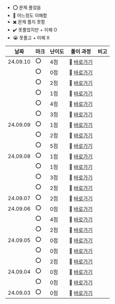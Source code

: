 - ⭕ 문제 풀었음
- 🔺 어느정도 이해함
- ✖️ 문제 풀지 못함
- ✔️ 못풀었지만 + 이해 O
- 😭 못풀고 + 이해 X

  
|    날짜  |  마크 | 난이도 | 풀이 과정                                                          |  비고 |
| -------- |  ---- | ------ | ------------------------------------------------------------------ |-------|
| 24.09.10 |   ⭕ |    4점  | 💨 [바로가기](https://velog.io/@jominuk1025/24.09.10)              |       |
|          |   ⭕ |    0점  | 💨 [바로가기](https://velog.io/@jominuk1025/24.09.10.1)            |       |
|          |   ⭕ |    2점  | 💨 [바로가기](https://velog.io/@jominuk1025/24.09.10.2)            |       |
|          |   ⭕ |    1점  | 💨 [바로가기](https://velog.io/@jominuk1025/24.09.10.3)            |       |
|          |   ⭕ |    4점  | 💨 [바로가기](https://velog.io/@jominuk1025/24.09.10.4)            |       |
|          |   ⭕ |    3점  | 💨 [바로가기](https://velog.io/@jominuk1025/24.09.10.5)            |       |
| 24.09.09 |   ⭕ |    1점  | 💨 [바로가기](https://velog.io/@jominuk1025/24.09.09)              |       |
|          |   ⭕ |    2점  | 💨 [바로가기](https://velog.io/@jominuk1025/24.09.09.1)            |       |
|          |   ⭕ |    5점  | 💨 [바로가기](https://velog.io/@jominuk1025/24.09.09.2)            |       |
| 24.09.08 |   ⭕ |    1점  | 💨 [바로가기](https://velog.io/@jominuk1025/24.09.08)              |       |
|          |   ⭕ |    1점  | 💨 [바로가기](https://velog.io/@jominuk1025/24.09.08.1)            |       |
|          |   ⭕ |    3점  | 💨 [바로가기](https://velog.io/@jominuk1025/24.09.08.2)            |       |
|          |   ⭕ |    2점  | 💨 [바로가기](https://velog.io/@jominuk1025/24.09.08.3)            |       |
| 24.09.07 |   ⭕ |    2점  | 💨 [바로가기](https://velog.io/@jominuk1025/24.09.07-58i0h6iq)             |       |
| 24.09.06 |   ⭕ |    0점  | 💨 [바로가기](https://velog.io/@jominuk1025/24.09.06-%EC%9D%B4%EB%A6%84%EC%9D%B4-%EC%9E%88%EB%8A%94-%EB%8F%99%EB%AC%BC%EC%9D%98-%EC%95%84%EC%9D%B4%EB%94%94)     | |
|  |   ⭕ |    4점  | 💨 [바로가기](https://velog.io/@jominuk1025/24.09.06-%EA%B2%BD%EA%B8%B0%EB%8F%84%EC%97%90-%EC%9C%84%EC%B9%98%ED%95%9C-%EC%8B%9D%ED%92%88%EC%B0%BD%EA%B3%A0-%EB%AA%A9%EB%A1%9D-%EC%B6%9C%EB%A0%A5%ED%95%98%EA%B8%B0)     | |
|  |   ⭕ |    2점  | 💨 [바로가기](https://velog.io/@jominuk1025/24.09.06-%ED%9D%89%EB%B6%80%EC%99%B8%EA%B3%BC-%EB%98%90%EB%8A%94-%EC%9D%BC%EB%B0%98%EC%99%B8%EA%B3%BC-%EC%9D%98%EC%82%AC-%EB%AA%A9%EB%A1%9D-%EC%B6%9C%EB%A0%A5%ED%95%98%EA%B8%B0)     | |
| 24.09.05 |   ⭕ |    0점  | 💨 [바로가기](https://velog.io/@jominuk1025/24.09.05-%EB%8F%99%EB%AC%BC%EC%9D%98-%EC%95%84%EC%9D%B4%EB%94%94%EC%99%80-%EC%9D%B4)     | |
|  |   ⭕ |    0점  | 💨 [바로가기](https://velog.io/@jominuk1025/24.09.05-%EC%97%AC%EB%9F%AC-%EA%B8%B0%EC%A4%80%EC%9C%BC%EB%A1%9C-%EC%A0%95%EB%A0%AC%ED%95%98%EA%B8%B0)     | |
|  |   ⭕ |    2점  | 💨 [바로가기](https://velog.io/@jominuk1025/24.09.05-%EC%83%81%EC%9C%84-n%EA%B0%9C-%EB%A0%88%EC%BD%94%EB%93%9C)     | |
| 24.09.04 |   ⭕ |    0점  | 💨 [바로가기](https://velog.io/@jominuk1025/24.09.04-%EA%B0%95%EC%9B%90%EB%8F%84%EC%97%90-%EC%9C%84%EC%B9%98%ED%95%9C-%EC%83%9D%EC%82%B0%EA%B3%B5%EC%9E%A5-%EB%AA%A9%EB%A1%9D-%EC%B6%9C%EB%A0%A5%ED%95%98)     |  |
|     |   ⭕ |    0점  | 💨 [바로가기](https://velog.io/@jominuk1025/24.09.04-%EC%96%B4%EB%A6%B0-%EB%8F%99%EB%AC%BC-%EC%B0%BE%EA%B8%B0)     |  |
| 24.09.03 |   ⭕ |    0점  | 💨 [바로가기](https://velog.io/@jominuk1025/24.09.03-%EC%95%84%ED%94%88-%EB%8F%99%EB%AC%BC-%EC%B0%BE%EA%B8%B0)     | |



